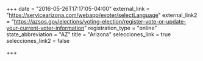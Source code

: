 +++
date = "2016-05-26T17:17:05-04:00"
external_link = "https://servicearizona.com/webapp/evoter/selectLanguage"
external_link2 = "https://azsos.gov/elections/voting-election/register-vote-or-update-your-current-voter-information"
registration_type = "online"
state_abbreviation = "AZ"
title = "Arizona"
selecciones_link = true
selecciones_link2 = false


+++
